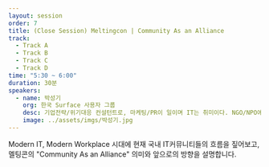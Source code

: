```yaml
---
layout: session
order: 7
title: (Close Session) Meltingcon | Community As an Alliance
track:
  - Track A
  - Track B
  - Track C
  - Track D
time: "5:30 ~ 6:00"
duration: 30분
speakers:
  - name: 박성기
    org: 한국 Surface 사용자 그룹
    desc: 기업전략/위기대응 컨설턴트로, 마케팅/PR이 일이며 IT는 취미이다. NGO/NPO에 적정기술을 전도하고 배포/배치하는 것을 발런티어로 하고있다.
    image: ../assets/imgs/박성기.jpg
---
```

Modern IT, Modern Workplace 시대에 현재 국내 IT커뮤니티들의 흐름을 짚어보고, 멜팅콘의 "Community As an Alliance" 의미와 앞으로의 방향을 설명합니다.

